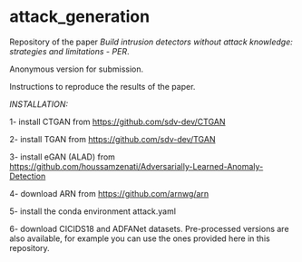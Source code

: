 # attack_generation

Repository of the paper *Build intrusion detectors without attack knowledge: strategies and limitations - PER*.

Anonymous version for submission.

Instructions to reproduce the results of the paper.

*INSTALLATION:*

1- install CTGAN from https://github.com/sdv-dev/CTGAN

2- install TGAN from https://github.com/sdv-dev/TGAN

3- install eGAN (ALAD) from https://github.com/houssamzenati/Adversarially-Learned-Anomaly-Detection

4- download ARN from https://github.com/arnwg/arn

5- install the conda environment attack.yaml

6- download CICIDS18 and ADFANet datasets. Pre-processed versions are also available, for example you can use the ones provided here in this repository.

